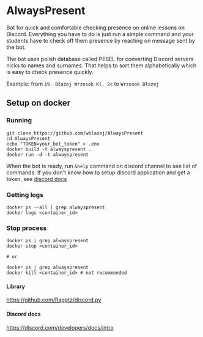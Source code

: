 # AlwaysPresent
Bot for quick and comfortable checking presence on online lessons on Discord. Everything you have to do is just run a simple command and your students have to check off them presence by reacting on message sent by the bot.

The bot uses polish database called PESEL for converting Discord servers nicks to names and surnames. That helps to sort them alphabetically which is easy to check presence quickly.

Example: from `19. Błażej Wrzosok Kl. 2c` to `Wrzosok Błażej`

## Setup on docker
### Running
```
git clone https://github.com/wblazej/AlwaysPresent
cd AlwaysPresent
echo "TOKEN=your_bot_token" > .env
docker build -t alwayspresent .
docker run -d -t alwayspresent
```
When the bot is ready, run `&help` command on discord channel to see list of commands.
If you don't know how to setup discord application and get a token, see [discord docs](https://discord.com/developers/docs/intro)


### Getting logs
```
docker ps --all | grep alwayspresent
docker logs <container_id>
```

### Stop process
```
docker ps | grep alwayspresent
docker stop <container_id>

# or

docker ps | grep alwayspresent
docker kill <container_id> # not recommended
```

#### Library
https://github.com/Rapptz/discord.py

#### Discord docs
https://discord.com/developers/docs/intro
